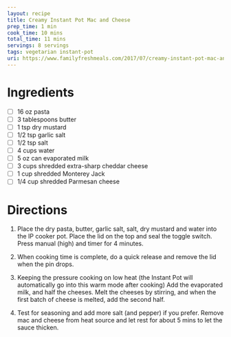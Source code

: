 ```yaml
---
layout: recipe
title: Creamy Instant Pot Mac and Cheese
prep_time: 1 min
cook_time: 10 mins
total_time: 11 mins
servings: 8 servings
tags: vegetarian instant-pot
uri: https://www.familyfreshmeals.com/2017/07/creamy-instant-pot-mac-and-cheese.html
---
```


# Ingredients

- [ ] 16 oz pasta
- [ ] 3 tablespoons butter
- [ ] 1 tsp dry mustard
- [ ] 1/2 tsp garlic salt
- [ ] 1/2 tsp salt
- [ ] 4 cups water
- [ ] 5 oz can evaporated milk
- [ ] 3 cups shredded extra-sharp cheddar cheese
- [ ] 1 cup shredded Monterey Jack
- [ ] 1/4 cup shredded Parmesan cheese

# Directions

1. Place the dry pasta, butter, garlic salt, salt, dry mustard and water into the IP cooker pot. Place the lid on the top and seal the toggle switch. Press manual (high) and timer for 4 minutes.

2. When cooking time is complete, do a quick release and remove the lid when the pin drops.

3. Keeping the pressure cooking on low heat (the Instant Pot will automatically go into this warm mode after cooking) Add the evaporated milk, and half the cheeses. Melt the cheeses by stirring, and when the first batch of cheese is melted, add the second half.

4. Test for seasoning and add more salt (and pepper) if you prefer. Remove mac and cheese from heat source and let rest for about 5 mins to let the sauce thicken.